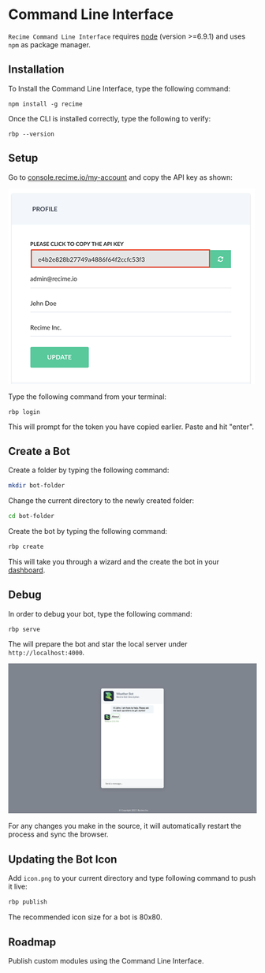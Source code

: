 # Command Line Interface

`Recime Command Line Interface` requires [node](https://nodejs.org/en/) (version >=6.9.1) and uses `npm` as package manager.


## Installation

To Install the Command Line Interface, type the following command:

```shell
npm install -g recime
```

Once the CLI is installed correctly, type the following to verify:

```shell
rbp --version
```

## Setup

Go to [console.recime.io/my-account](https://console.recime.io/my-account) and copy the API key as shown:

![](profile-new.png)


Type the following command from your terminal:

```shell
rbp login
```

This will prompt for the token you have copied earlier. Paste and hit "enter". 

## Create a Bot

Create a folder by typing the following command:

```bash
mkdir bot-folder
```

Change the current directory to the newly created folder:

```bash
cd bot-folder
```

Create the bot by typing the following command:

```bash
rbp create
```

This will take you through a wizard and the create the bot in your [dashboard](https://console.recime.io).


## Debug


In order to debug your bot, type the following command:

```shell
rbp serve
```

The will prepare the bot and star the local server under `http://localhost:4000`.

![](debug.png)


For any changes you make in the source, it will automatically restart the process and sync the browser.


## Updating the Bot Icon

Add `icon.png` to your current directory and type following command to push it live:

```bash
rbp publish
```

The recommended icon size for a bot is 80x80.


## Roadmap
Publish custom modules using the Command Line Interface.